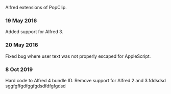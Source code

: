 Alfred extensions of PopClip.

### 19 May 2016

Added support for Alfred 3.

### 20 May 2016

Fixed bug where user text was not properly escaped for AppleScript.

### 8 Oct 2019

Hard code to Alfred 4 bundle ID. Remove support for Alfred 2 and 3.fddsdsd
sggfgffgdfggfgdsdfdfgfgdsd